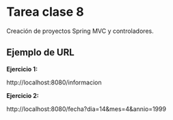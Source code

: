 # Tarea clase 8

Creación de proyectos Spring MVC y controladores.

## Ejemplo de URL

<p><strong>Ejercicio 1:</strong> </p>
<p>http://localhost:8080/informacion </p>

<p><strong>Ejercicio 2:</strong> </p>
<p>http://localhost:8080/fecha?dia=14&mes=4&annio=1999 </p>